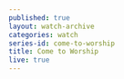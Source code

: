 ```yaml
---
published: true
layout: watch-archive
categories: watch
series-id: come-to-worship
title: Come to Worship
live: true
---
```

